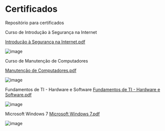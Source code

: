 # Certificados
Repositório para certificados


Curso de Introdução à Segurança na Internet

[Introdução à Segurança na Internet.pdf](https://github.com/matheuslei/Certificados/files/8652252/Introducao.a.Seguranca.na.Internet.pdf)

![image](https://user-images.githubusercontent.com/65515537/167423855-1cfd01fa-b8c9-4a2e-b888-f64557ca598c.png)


Curso de Manutenção de Computadores

[Manutenção de Computadores.pdf](https://github.com/matheuslei/Certificados/files/8652265/Manutencao.de.Computadores.pdf)

![image](https://user-images.githubusercontent.com/65515537/167424025-0b6475ae-a3ba-41ee-be7d-b30b57bbaa71.png)


Fundamentos de TI - Hardware e Software
[Fundamentos de TI - Hardware e Software.pdf](https://github.com/matheuslei/Certificados/files/8662096/Fundamentos.de.TI.-.Hardware.e.Software.pdf)

![image](https://user-images.githubusercontent.com/65515537/167644055-0ad73d82-ab60-474f-85bc-d72f04215bd3.png)

Microsoft Windows 7
[Microsoft Windows 7.pdf](https://github.com/matheuslei/Certificados/files/8662112/Microsoft.Windows.7.pdf)

![image](https://user-images.githubusercontent.com/65515537/167644409-659e1aa3-ff1d-4356-b125-0fad3a481212.png)


